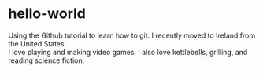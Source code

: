 # hello-world
Using the Github tutorial to learn how to git.
I recently moved to Ireland from the United States.  
I love playing and making video games.  I also love kettlebells, grilling, and reading science fiction.
